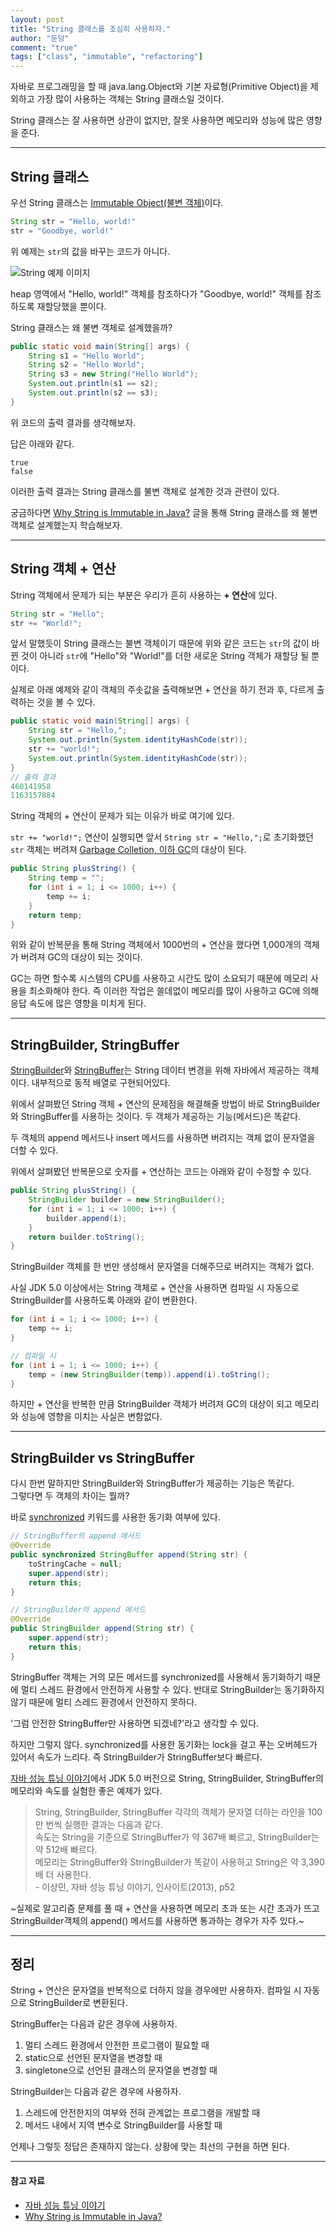```yaml
---
layout: post  
title: "String 클래스를 조심히 사용하자."  
author: "둔덩"
comment: "true"
tags: ["class", "immutable", "refactoring"]
---
```


자바로 프로그래밍을 할 때 java.lang.Object와 기본 자료형(Primitive Object)을 제외하고 가장 많이 사용하는 객체는 String 클래스일 것이다.

String 클래스는 잘 사용하면 상관이 없지만, 잘못 사용하면 메모리와 성능에 많은 영향을 준다.

---

## String 클래스

우선 String 클래스는 [Immutable Object(불변 객체)](https://woowacourse.github.io/javable/2020-05-18/immutable-object)이다.

```java
String str = "Hello, world!"
str = "Goodbye, world!"
```

위 예제는 `str`의 값을 바꾸는 코드가 아니다.

![String 예제 이미지](../images/string-example.jpg)

heap 영역에서 "Hello, world!" 객체를 참조하다가 "Goodbye, world!" 객체를 참조하도록 재할당했을 뿐이다.

String 클래스는 왜 불변 객체로 설계했을까?

```java
public static void main(String[] args) {
    String s1 = "Hello World";
    String s2 = "Hello World";
    String s3 = new String("Hello World");
    System.out.println(s1 == s2);
    System.out.println(s2 == s3);
}
```

위 코드의 출력 결과를 생각해보자.

답은 아래와 같다.

```
true
false
```

이러한 출력 결과는 String 클래스를 불변 객체로 설계한 것과 관련이 있다.

궁금하다면 [Why String is Immutable in Java?](https://www.baeldung.com/java-string-immutable) 글을 통해 String 클래스를 왜 불변 객체로 설계했는지 학습해보자.

---

## String 객체 + 연산

String 객체에서 문제가 되는 부분은 우리가 흔히 사용하는 **\+ 연산**에 있다.

```java
String str = "Hello";
str += "World!";
```

앞서 말했듯이 String 클래스는 불변 객체이기 때문에 위와 같은 코드는 `str`의 값이 바뀐 것이 아니라 `str`에 "Hello"와 "World!"를 더한 새로운 String 객체가 재할당 될 뿐이다.

실제로 아래 예제와 같이 객체의 주솟값을 출력해보면 + 연산을 하기 전과 후, 다르게 출력하는 것을 볼 수 있다.

```java
public static void main(String[] args) {
    String str = "Hello,";
    System.out.println(System.identityHashCode(str));
    str += "world!";
    System.out.println(System.identityHashCode(str));
}
// 출력 결과
460141958
1163157884
```

String 객체의 + 연산이 문제가 되는 이유가 바로 여기에 있다.

`str += "world!";` 연산이 실행되면 앞서 `String str = "Hello,";`로 초기화했던 `str` 객체는 버려져 [Garbage Colletion, 이하 GC](https://d2.naver.com/helloworld/1329)의 대상이 된다.

```java
public String plusString() {
    String temp = "";
    for (int i = 1; i <= 1000; i++) {
        temp += i;
    }
    return temp;
}
```

위와 같이 반복문을 통해 String 객체에서 1000번의 + 연산을 했다면 1,000개의 객체가 버려져 GC의 대상이 되는 것이다.

GC는 하면 할수록 시스템의 CPU를 사용하고 시간도 많이 소요되기 때문에 메모리 사용을 최소화해야 한다. 즉 이러한 작업은 쓸데없이 메모리를 많이 사용하고 GC에 의해 응답 속도에 많은 영향을 미치게 된다.

---

## StringBuilder, StringBuffer

[StringBuilder](https://docs.oracle.com/javase/7/docs/api/java/lang/StringBuilder.html)와 [StringBuffer](https://docs.oracle.com/javase/7/docs/api/java/lang/StringBuffer.html)는 String 데이터 변경을 위해 자바에서 제공하는 객체이다. 내부적으로 동적 배열로 구현되어있다.

위에서 살펴봤던 String 객체 + 연산의 문제점을 해결해줄 방법이 바로 StringBuilder와 StringBuffer를 사용하는 것이다. 두 객체가 제공하는 기능(메서드)은 똑같다.

두 객체의 append 메서드나 insert 메서드를 사용하면 버려지는 객체 없이 문자열을 더할 수 있다.

위에서 살펴봤던 반복문으로 숫자를 + 연산하는 코드는 아래와 같이 수정할 수 있다.

```java
public String plusString() {
    StringBuilder builder = new StringBuilder();
    for (int i = 1; i <= 1000; i++) {
        builder.append(i);
    }
    return builder.toString();
}
```

StringBuilder 객체를 한 번만 생성해서 문자열을 더해주므로 버려지는 객체가 없다.

사실 JDK 5.0 이상에서는 String 객체로 + 연산을 사용하면 컴파일 시 자동으로 StringBuilder를 사용하도록 아래와 같이 변환한다.

```java
for (int i = 1; i <= 1000; i++) {
    temp += i;
}

// 컴파일 시
for (int i = 1; i <= 1000; i++) {
    temp = (new StringBuilder(temp)).append(i).toString();
}
```

하지만 + 연산을 반복한 만큼 StringBuilder 객체가 버려져 GC의 대상이 되고 메모리와 성능에 영향을 미치는 사실은 변함없다.

---

## StringBuilder vs StringBuffer

다시 한번 말하지만 StringBuilder와 StringBuffer가 제공하는 기능은 똑같다.  
그렇다면 두 객체의 차이는 뭘까?

바로 [synchronized](https://docs.oracle.com/javase/tutorial/essential/concurrency/sync.html) 키워드를 사용한 동기화 여부에 있다.

```java
// StringBuffer의 append 메서드 
@Override
public synchronized StringBuffer append(String str) {
    toStringCache = null;
    super.append(str);
    return this;
}

// StringBuilder의 append 메서드
@Override
public StringBuilder append(String str) {
    super.append(str);
    return this;
}
```

StringBuffer 객체는 거의 모든 메서드를 synchronized를 사용해서 동기화하기 때문에 멀티 스레드 환경에서 안전하게 사용할 수 있다. 반대로 StringBuilder는 동기화하지 않기 때문에 멀티 스레드 환경에서 안전하지 못하다.

'그럼 안전한 StringBuffer만 사용하면 되겠네?'라고 생각할 수 있다.

하지만 그렇지 않다. synchronized를 사용한 동기화는 lock을 걸고 푸는 오버헤드가 있어서 속도가 느리다. 즉 StringBuilder가 StringBuffer보다 빠르다.

[자바 성능 튜닝 이야기](https://book.naver.com/bookdb/book_detail.nhn?bid=7333658)에서 JDK 5.0 버전으로 String, StringBuilder, StringBuffer의 메모리와 속도를 실험한 좋은 예제가 있다.

> String, StringBuilder, StringBuffer 각각의 객체가 문자열 더하는 라인을 100만 번씩 실행한 결과는 다음과 같다.  
> 속도는 String을 기준으로 StringBuffer가 약 367배 빠르고, StringBuilder는 약 512배 빠르다.  
> 메모리는 StringBuffer와 StringBuilder가 똑같이 사용하고 String은 약 3,390배 더 사용한다.  
> \- 이상민, 자바 성능 튜닝 이야기, 인사이트(2013), p52

~실제로 알고리즘 문제를 풀 때 + 연산을 사용하면 메모리 초과 또는 시간 초과가 뜨고 StringBuilder객체의 append() 메서드를 사용하면 통과하는 경우가 자주 있다.~

---

## 정리

String + 연산은 문자열을 반복적으로 더하지 않을 경우에만 사용하자. 컴파일 시 자동으로 StringBuilder로 변환된다.

StringBuffer는 다음과 같은 경우에 사용하자.

1.  멀티 스레드 환경에서 안전한 프로그램이 필요할 때
2.  static으로 선언된 문자열을 변경할 때
3.  singletone으로 선언된 클래스의 문자열을 변경할 때

StringBuilder는 다음과 같은 경우에 사용하자.

1.  스레드에 안전한지의 여부와 전혀 관계없는 프로그램을 개발할 때
2.  메서드 내에서 지역 변수로 StringBuilder를 사용할 때

언제나 그렇듯 정답은 존재하지 않는다. 상황에 맞는 최선의 구현을 하면 된다.

---

#### 참고 자료

-   [자바 성능 튜닝 이야기](https://book.naver.com/bookdb/book_detail.nhn?bid=7333658)
-   [Why String is Immutable in Java?](https://www.baeldung.com/java-string-immutable)